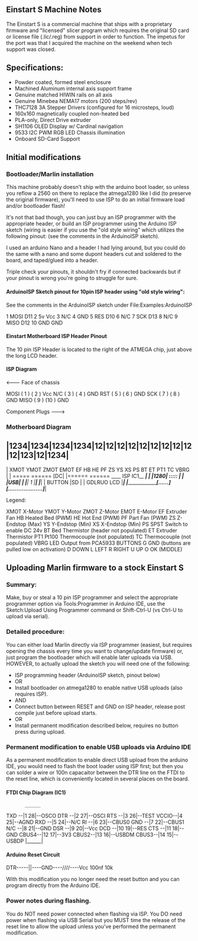 ## Einstart S Machine Notes

The Einstart S is a commercial machine that ships with a proprietary firmware and "licensed" slicer program which requires the original SD card or license file (.lic/.reg) from support in order to function. The impetus for the port was that I acquired the machine on the weekend when tech support was closed.

## Specifications:

 - Powder coated, formed steel enclosure
 - Machined Aluminum internal axis support frame
 - Genuine matched HIWIN rails on all axis
 - Genuine Minebea NEMA17 motors (200 steps/rev)
 - THC7128 3A Stepper Drivers (configured for 16 microsteps, loud)
 - 160x160 magnetically coupled non-heated bed
 - PLA-only, Direct Drive extruder
 - SH1106 OLED Display w/ Cardinal navigation
 - 9533 I2C PWM RGB LED Chassis illumination
 - Onboard SD-Card Support

## Initial modifications

### Bootloader/Marlin installation

This machine probably doesn't ship with the arduino boot loader, so unless you reflow a 2560 on there to replace the atmega1280 like I did (to preserve the original firmware), you'll need to use ISP to do an initial firmware load and/or bootloader flash!

It's not that bad though, you can just buy an ISP programmer with the appropriate header, or build an ISP programmer using the Arduino ISP sketch (wiring is easier if you use the "old style wiring" which utilizes  the following pinout: (see the comments in the ArduinoISP sketch).

I used an arduino Nano and a header I had lying around, but you could do the same with a nano and some dupont headers cut and soldered to the board, and taped/glued into a header.

Triple check your pinouts, it shouldn't fry if connected backwards but if your pinout is wrong you're going to struggle for sure.

#### ArduinoISP Sketch pinout for 10pin ISP header using "old style wiring":

See the comments in the ArduinoISP sketch under File:Examples:ArduinoISP

1 MOSI  D11
2 5v    Vcc
3 N/C
4 GND
5 RES   D10
6 N/C
7 SCK   D13
8 N/C
9 MISO  D12
10 GND  GND

#### Einstart Motherboard ISP Header Pinout

The 10 pin ISP Header is located to the right of the ATMEGA chip, just above the long LCD header.

#### ISP Diagram

<--- Face of chassis

MOSI ( 1 ) ( 2 ) Vcc
 N/C ( 3 ) ( 4 ) GND
 RST ( 5 ) ( 6 ) GND
 SCK ( 7 ) ( 8 ) GND
MISO ( 9 ) (10 ) GND

Component Plugs --->

### Motherboard Diagram

 |1234|1234|1234|1234|12|12|12|12|12|12|12|12|12|12|123|12|1234|
 ---------------------------------------------------------------
| XMOT YMOT ZMOT EMOT EF HB HE PF ZS YS XS PS BT ET PT1 TC VBRG |
|     =====     ======                                       [DC|
|======    ======              ____     ISP          IC1__   ___|
|                             |1280|   :::::           |  | |USB|
|                             |____|   1               |__| |___|
|                         BUTTON                            |SD |
|                         GDLRUO  LCD                       |___|
|________________________[......][....................]_________|

Legend:

XMOT    X-Motor
YMOT    Y-Motor
ZMOT    Z-Motor
EMOT    E-Motor
EF      Extruder Fan
HB      Heated Bed  (PWM)
HE      Hot End     (PWM)
PF      Part Fan    (PWM)
ZS      Z-Endstop   (Max)
YS      Y-Endstop   (Min)
XS      X-Endstop   (Min)
PS      SPST Switch to enable DC 24v
BT      Bed Thermistor (header not populated)
ET      Extruder Thermistor
PT1     Pt100 Thermocouple (not populated)
TC      Thermocouple (not populated)
VBRG    LED Output from PCA5933
BUTTONS
G       GND  (buttons are pulled low on activation)
D       DOWN
L       LEFT
R       RIGHT
U       UP
O       OK   (MIDDLE)

## Uploading Marlin firmware to a stock Einstart S

### Summary:

Make, buy or steal a 10 pin ISP programmer and select the appropriate programmer option via Tools:Programmer in Arduino IDE, use the Sketch:Upload Using Programmer command or Shift-Ctrl-U (vs Ctrl-U to upload via serial).

### Detailed procedure:

You can either load Marlin directly via ISP programmer (easiest, but requires opening the chassis every time you want to change/update firmware)  or, just program the bootloader which will enable later uploads via USB. HOWEVER, to actually upload the sketch you will need one of the following:

 - ISP programming header (ArduinoISP sketch, pinout below)
 - OR
 - Install bootloader on atmega1280 to enable native USB uploads (also requires ISP).
 - AND
 - Connect button between RESET and GND on ISP header, release post compile just before upload starts.
 - OR
 - Install permanent modification described below, requires no button press during upload.

### Permanent modification to enable USB uploads via Arduino IDE

As a permanent modification to enable direct USB upload from the arduino IDE, you would need to flash the boot loader using ISP first; but then you can solder a wire or 100n capacaitor between the DTR line on the FTDI to the reset line, which is conveniently located in several places on the board.

#### FTDI Chip Diagram (IC1)

           ______
   TXD  --|1   28|--OSCO
   DTR  --|2   27|--OSCI
   RTS  --|3   26|--TEST
   VCCIO--|4   25|--AGND
   RXD  --|5   24|--N/C
   RI   --|6   23|--CBUS0
   GND  --|7   22|--CBUS1
   N/C  --|8   21|--GND
   DSR  --|9   20|--Vcc
   DCD  --|10  19|--RES
   CTS  --|11  18|--GND
   CBUS4--|12  17|--3V3
   CBUS2--|13  16|--USBDM
   CBUS3--|14  15|--USBDP
          |______|

#### Arduino Reset Circuit

   DTR-----||----GND----/\/\/\/----Vcc
          100nf           10k

With this modification you no longer need the reset button and you can program directly from the Arduino IDE.

### Power notes during flashing.

You do NOT need power connected when flashing via ISP.
You DO need power when flashing via USB Serial but you MUST time the release of the reset line to allow the upload unless you've performed the permanent modification.
